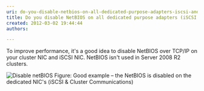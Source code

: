 ```yaml
---
uri: do-you-disable-netbios-on-all-dedicated-purpose-adapters-iscsi-and-cluster-communications
title: Do you disable NetBIOS on all dedicated purpose adapters (iSCSI and Cluster Communications)?
created: 2012-03-02 19:44:44
authors:

---
```





<span class='intro'> To improve performance, it's a good idea to disable NetBIOS over TCP/IP on your cluster NIC and iSCSI NIC. NetBIOS isn't used in Server 2008 R2 clusters. </span>

<img src="/PublishingImages/disable-netbios.jpg" alt="Disable netBIOS" class="ms-rteCustom-ImageArea" />
<span class="ms-rteCustom-FigureGood">Figure&#58; Good example – the NetBIOS is disabled on the dedicated NIC's (iSCSI &amp; Cluster Communications)</span>


